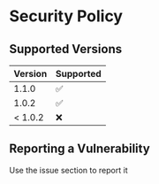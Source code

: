# Security Policy

## Supported Versions

| Version | Supported          |
| ------- | ------------------ |
| 1.1.0   | :white_check_mark: |
| 1.0.2   | :white_check_mark: |
| < 1.0.2 | :x:                |

## Reporting a Vulnerability

Use the issue section to report it
